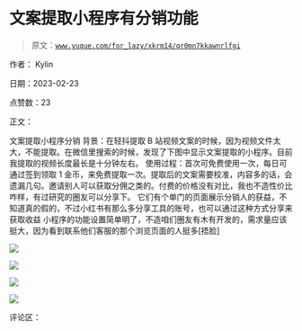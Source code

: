 # 文案提取小程序有分销功能

> 原文：[`www.yuque.com/for_lazy/xkrm14/qr0mn7kkawnrlfgi`](https://www.yuque.com/for_lazy/xkrm14/qr0mn7kkawnrlfgi)

作者： Kylin

日期：2023-02-23

点赞数：23

正文：

文案提取小程序分销 背景：在轻抖提取 B 站视频文案的时候，因为视频文件太大，不能提取。在微信里搜索的时候，发现了下图中显示文案提取的小程序。目前我提取的视频长度最长是十分钟左右。 使用过程：首次可免费使用一次，每日可通过签到领取 1 金币，来免费提取一次。提取后的文案需要校准，内容多的话，会遗漏几句。邀请别人可以获取分佣之类的。付费的价格没有对比，我也不造性价比咋样，有过研究的圈友可以分享下。 它们有个单门的页面展示分销人的获益，不知道真的假的，不过小红书有那么多分享工具的账号，也可以通过这种方式分享来获取收益 小程序的功能设置简单明了，不造咱们圈友有木有开发的，需求量应该挺大，因为看到联系他们客服的那个浏览页面的人挺多[捂脸]

![](img/db38b9f0062472fc1e06648f68b8a920.png)  

![](img/fca48315b57f6f4457201d2f6fc517d2.png)

![](img/063dda865f673204399e8e4db8b50b0c.png)

![](img/d1967b3c2fc397163d39125dd2efa796.png)

评论区：

